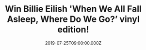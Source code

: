 ---
campaign-uuid: "c-9f27e49d-a944-416a-9b95-c7c2c4f24d3a"
type: "Competition"
category: "Music"
date: "2019-07-25T09:00:00.000Z"
end-date: "2019-08-25T09:00:00.000Z"
disable-form: false
is_promoted: false
has_entry_page: true
title: "Win Billie Eilish 'When We All Fall Asleep, Where Do We Go?’ vinyl edition!"
competition-description: "<p>Billie Eilish's meteoric rise to global stardom has been\
  \ nothing short of phenomenal and arguably unparalleled to date. Since her 'ocean\
  \ eyes' debut, Billie has quietly, yet unapologetically infiltrated the forefront\
  \ of pop. We are giving away her amazing album ‘When We All Fall Asleep, Where Do\
  \ We Go?’ on vinyl edition to one lucky member.</p>\n<p>Want to hear it first? Click\
  \ below for a chance to win.</p>\n"
hero-header: "Win Billie Eilish 'When We All Fall Asleep, Where Do We Go?’ vinyl edition!"
terms-confirmation: "N/A"
banner-img: "https://assets.expresslyapp.com/asset-19ec5347-636c-494a-aeba-9be8b9b3db86.jpg"
logo-left-href: "http://club.expressly.io"
logo-left-image: "https://assets.expresslyapp.com/asset-c673751c-07d5-49be-924f-a9005db4e4ed.jpg"
logo-left-title: "Expressly Club"
bg-image-hero: "https://assets.expresslyapp.com/asset-ef3bfff8-7cfe-4a2c-9309-0d97f0b719fa.jpg"
bg-image-first: "https://assets.expresslyapp.com/asset-096ebf61-347f-46bf-ba38-c5036b72f7ad.jpg"
section1-content: "<p>Thanks to a growing legion of loyal followers across the globe,\
  \ an EP that has sat in the Billboard Top 200 for more than 18 months, more than\
  \ 5 billion combined streams globally, and tours that have sold out consecutively\
  \ around the world.</p>\n<p>Bad Guy, When The Party Is Over, Goodbye… are some of\
  \ the hits you could find in her incredible album. If can’t wait to hear it, think\
  \ no more and enter below for a chance to win it now.</p>\n<p>Good luck!</p>\n"
entry-title: "Win Billie Eilish 'When We All Fall Asleep, Where Do We Go?’ vinyl edition!"
entry-content: "<p>Enter the draw to win Billie Eilish 'When We All Fall Asleep, Where\
  \ Do We Go?’ vinyl edition by completing the form below before 23:59 on the 25th\
  \ of August 2019.</p>\n"
has-winner: false
prize-description: "Billie Eilish 'When We All Fall Asleep, Where Do We Go?’ vinyl\
  \ edition."
special-conditions: "Multiple entries are allowed up to one every day.\r\n\r\nThis\
  \ competition is also available on: http://aaa.nme.com/competitons/billie-eilish-album-vinyl-edition"
country-restrictions:
- "GB"
---